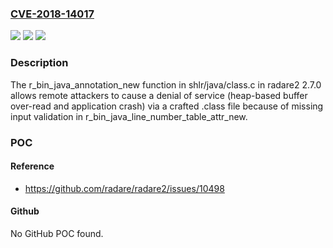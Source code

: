 ### [CVE-2018-14017](https://cve.mitre.org/cgi-bin/cvename.cgi?name=CVE-2018-14017)
![](https://img.shields.io/static/v1?label=Product&message=n%2Fa&color=blue)
![](https://img.shields.io/static/v1?label=Version&message=n%2Fa&color=blue)
![](https://img.shields.io/static/v1?label=Vulnerability&message=n%2Fa&color=brighgreen)

### Description

The r_bin_java_annotation_new function in shlr/java/class.c in radare2 2.7.0 allows remote attackers to cause a denial of service (heap-based buffer over-read and application crash) via a crafted .class file because of missing input validation in r_bin_java_line_number_table_attr_new.

### POC

#### Reference
- https://github.com/radare/radare2/issues/10498

#### Github
No GitHub POC found.

